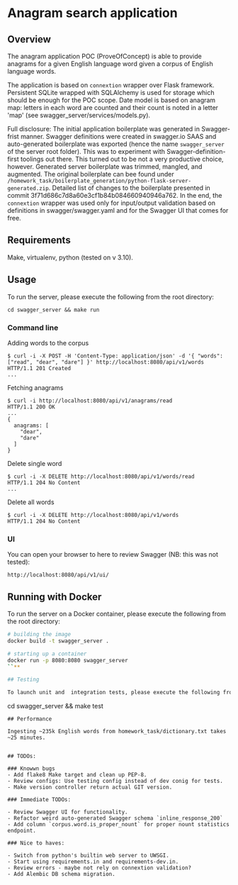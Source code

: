 # Anagram search application

## Overview
The anagram application POC (ProveOfConcept) is able to provide anagrams for a given English language word given a corpus of English language words.

The application is based on `connextion` wrapper over Flask framework. Persistent SQLite wrapped with SQLAlchemy is used for storage which should be enough for the POC scope. Date model is based on anagram map: letters in each word are counted and their count is noted in a letter 'map' (see swagger_server/services/models.py).

Full disclosure: The initial application boilerplate was generated in Swagger-frist manner. Swagger definitions were created in swagger.io SAAS and auto-generated boilerplate was exported (hence the name `swagger_server` of the server root folder). This was to experiment with Swagger-definition-first toolings out there. This turned out to be not a very productive choice, however. Generated server boilerplate was trimmed, mangled, and augmented. The original boilerplate can bee found under `/homework_task/boilerplate_generation/python-flask-server-generated.zip`. Detailed list of changes to the boilerplate presented in commit 3f71d686c7d8a60e3cf1b84b084660940946a762. In the end, the `connextion` wrapper was used only for input/output validation based on definitions in swagger/swagger.yaml and for the Swagger UI that comes for free.


## Requirements
Make, virtualenv, python (tested on v 3.10).

## Usage
To run the server, please execute the following from the root directory:

```
cd swagger_server && make run
```
### Command line

Adding words to the corpus
```
$ curl -i -X POST -H 'Content-Type: application/json' -d '{ "words": ["read", "dear", "dare"] }' http://localhost:8080/api/v1/words
HTTP/1.1 201 Created
...
```

Fetching anagrams
```
$ curl -i http://localhost:8080/api/v1/anagrams/read
HTTP/1.1 200 OK
...
{
  anagrams: [
    "dear",
    "dare"
  ]
}
```

Delete single word
```
$ curl -i -X DELETE http://localhost:8080/api/v1/words/read
HTTP/1.1 204 No Content
...
```

Delete all words
```
$ curl -i -X DELETE http://localhost:8080/api/v1/words
HTTP/1.1 204 No Content
```


### UI

You can open your browser to here to review Swagger (NB: this was not tested):

```
http://localhost:8080/api/v1/ui/
```

## Running with Docker

To run the server on a Docker container, please execute the following from the root directory:

```bash
# building the image
docker build -t swagger_server .

# starting up a container
docker run -p 8080:8080 swagger_server
``**

## Testing

To launch unit and  integration tests, please execute the following from the root directory:
```
cd swagger_server && make test
```
## Performance

Ingesting ~235k English words from homework_task/dictionary.txt takes ~25 minutes.


## TODOs:

### Knowwn bugs
- Add flake8 Make target and clean up PEP-8.
- Review configs: Use testing config instead of dev conig for tests.
- Make version controller return actual GIT version.

### Immediate TODOs:

- Review Swagger UI for functionality.
- Refactor weird auto-generated Swagger schema `inline_response_200`
- Add column `corpus.word.is_proper_nount` for proper nount statistics endpoint.

### Nice to haves:

- Switch from python's builtin web server to UWSGI.
- Start using requirements.in and requirements-dev.in.
- Review errors - maybe not rely on connextion validation?
- Add Alembic DB schema migration.

